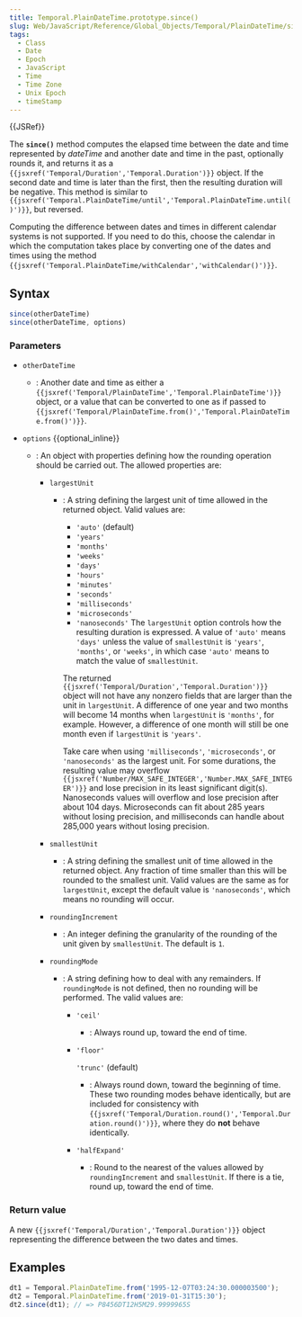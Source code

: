 ```yaml
---
title: Temporal.PlainDateTime.prototype.since()
slug: Web/JavaScript/Reference/Global_Objects/Temporal/PlainDateTime/since
tags:
  - Class
  - Date
  - Epoch
  - JavaScript
  - Time
  - Time Zone
  - Unix Epoch
  - timeStamp
---
```

{{JSRef}}

<p class="summary"><span class="seoSummary">The <strong><code>since()</code></strong> method computes the elapsed time between the date and time represented by <var>dateTime</var> and another date and time in the past, optionally rounds it, and returns it as a <code>{{jsxref('Temporal/Duration','Temporal.Duration')}}</code> object.</span> If the second date and time is later than the first, then the resulting duration will be negative. This method is similar to <code>{{jsxref('Temporal.PlainDateTime/until','Temporal.PlainDateTime.until()')}}</code>, but reversed.</p>

<div class="warning"><p>Computing the difference between dates and times in different calendar systems is not supported. If you need to do this, choose the calendar in which the computation takes place by converting one of the dates and times using the method <code>{{jsxref('Temporal.PlainDateTime/withCalendar','withCalendar()')}}</code>.</p></div>

## Syntax

```js
since(otherDateTime)
since(otherDateTime, options)
```

### Parameters

- `otherDateTime`
  - : Another date and time as either a
    `{{jsxref('Temporal/PlainDateTime','Temporal.PlainDateTime')}}`
    object, or a value that can be converted to one as if passed to
    `{{jsxref('Temporal/PlainDateTime.from()','Temporal.PlainDateTime.from()')}}`.
- `options` {{optional_inline}}

  - : An object with properties defining how the rounding operation should be
    carried out. The allowed properties are:

    - `largestUnit`

      - : A string defining the largest unit of time allowed in the returned
        object. Valid values are:

        - `'auto'` (default)
        - `'years'`
        - `'months'`
        - `'weeks'`
        - `'days'`
        - `'hours'`
        - `'minutes'`
        - `'seconds'`
        - `'milliseconds'`
        - `'microseconds'`
        - `'nanoseconds'` The `largestUnit` option controls how the resulting
          duration is expressed. A value of `'auto'` means `'days'` unless the
          value of `smallestUnit` is `'years'`, `'months'`, or `'weeks'`, in
          which case `'auto'` means to match the value of `smallestUnit`.

        The returned
        `{{jsxref('Temporal/Duration','Temporal.Duration')}}`
        object will not have any nonzero fields that are larger than the unit in
        `largestUnit`. A difference of one year and two months will become 14
        months when `largestUnit` is `'months'`, for example. However, a
        difference of one month will still be one month even if `largestUnit` is
        `'years'`.
        <div class="warning">Take care when using <code>'milliseconds'</code>, <code>'microseconds'</code>, or <code>'nanoseconds'</code> as the largest unit. For some durations, the resulting value may overflow <code>{{jsxref('Number/MAX_SAFE_INTEGER','Number.MAX_SAFE_INTEGER')}}</code> and lose precision in its least significant digit(s). Nanoseconds values will overflow and lose precision after about 104 days. Microseconds can fit about 285 years without losing precision, and milliseconds can handle about 285,000 years without losing precision.</div>

    - `smallestUnit`
      - : A string defining the smallest unit of time allowed in the returned
        object. Any fraction of time smaller than this will be rounded to the
        smallest unit. Valid values are the same as for `largestUnit`, except
        the default value is `'nanoseconds'`, which means no rounding will
        occur.
    - `roundingIncrement`
      - : An integer defining the granularity of the rounding of the unit given
        by `smallestUnit`. The default is `1`.
    - `roundingMode`

      - : A string defining how to deal with any remainders. If `roundingMode`
        is not defined, then no rounding will be performed. The valid values
        are:

        - `'ceil'`
          - : Always round up, toward the end of time.
        - `'floor'`

          `'trunc'` (default)

          - : Always round down, toward the beginning of time. These two
            rounding modes behave identically, but are included for consistency
            with
            `{{jsxref('Temporal/Duration.round()','Temporal.Duration.round()')}}`,
            where they do **not** behave identically.

        - `'halfExpand'`
          - : Round to the nearest of the values allowed by `roundingIncrement`
            and `smallestUnit`. If there is a tie, round up, toward the end of
            time.

### Return value

A new `{{jsxref('Temporal/Duration','Temporal.Duration')}}`
object representing the difference between the two dates and times.

## Examples

```js
dt1 = Temporal.PlainDateTime.from('1995-12-07T03:24:30.000003500');
dt2 = Temporal.PlainDateTime.from('2019-01-31T15:30');
dt2.since(dt1); // => P8456DT12H5M29.9999965S
```
